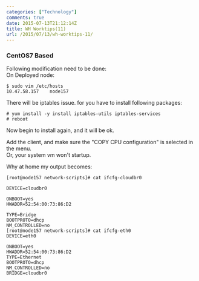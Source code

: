 ```yaml
---
categories: ["Technology"]
comments: true
date: 2015-07-13T21:12:14Z
title: WH Worktips(11)
url: /2015/07/13/wh-worktips-11/
---
```


### CentOS7 Based
Following modification need to be done:    
On Deployed node:    

```
$ sudo vim /etc/hosts
10.47.58.157	node157
```

There will be iptables issue. for you have to install following packages:    

```
# yum install -y install iptables-utils iptables-services
# reboot
```

Now begin to install again, and it will be ok.    

Add the client, and make sure the "COPY CPU configuration" is selected in the menu.    
Or, your system vm won't startup.    

Why at home my output becomes:    

```
[root@node157 network-scripts]# cat ifcfg-cloudbr0 

DEVICE=cloudbr0

ONBOOT=yes
HWADDR=52:54:00:73:86:D2

TYPE=Bridge
BOOTPROTO=dhcp
NM_CONTROLLED=no
[root@node157 network-scripts]# cat ifcfg-eth0 
DEVICE=eth0

ONBOOT=yes
HWADDR=52:54:00:73:86:D2
TYPE=Ethernet
BOOTPROTO=dhcp
NM_CONTROLLED=no
BRIDGE=cloudbr0

```

